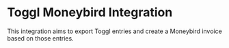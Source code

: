 # Toggl Moneybird Integration
This integration aims to export Toggl entries and create a Moneybird invoice based on those entries.
